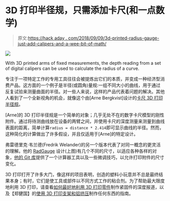 # 3D 打印半径规，只需添加卡尺(和一点数学)

> 原文:[https://hack aday . com/2018/09/09/3d-printed-radius-gauge-just-add-calipers-and-a-wee-bit-of-math/](https://hackaday.com/2018/09/09/3d-printed-radius-gauge-just-add-calipers-and-a-wee-bit-of-math/)

![](../Images/d12397ea640af05f73469699299514fe.png)

With 3D printed arms of fixed measurements, the depth reading from a set of digital calipers can be used to calculate the radius of a curve.

专注于一项特定工作的专用工具往往会被提炼出它们的本质，并变成一种经济型消费产品。这方面的一个例子是半径(或圆角)量规:一组不同大小的曲线，用于通过反复试验来测量曲面的半径。对一些人来说，这样的产品代表着问题的解决。其他人看到了一个全新视角的机会，就像这个由[Arne Bergkvist]设计的[卡尺 3D 打印半径规](https://www.thingiverse.com/thing:2746027)。

[Arne]的 3D 打印半径规是一个简单的对象；几乎无处不在的数字卡尺模型的刚性附件。通过将待测曲线放在设备的两臂之间，并使用卡尺的深度测量来测量到曲线表面的距离，简单计算`radius = distance * 2.414`即可显示曲线的半径。然而，这种简化的计算做出了许多假设，并且仅适用于[Arne]的特定设计。

弗雷德里克·韦兰德(Fredrik Welander)的另一个版本代表了对同一概念的更灵活的理解。他的 [RadGauge](https://www.thingiverse.com/thing:2811444) 设计(上图)有几个不同的尺寸，以适应各种各样的对象，[他的 Git 库](https://subsite.github.io/rad/)提供了一个计算器工具以及一些微调技巧，以允许打印附件的尺寸变化。

3D 打印打开了许多大门，像这样的项目表明，创造的塑料小玩意并不总是最终结果本身；有时，它们是使工具或部件以不同方式工作的粘合剂。为了帮助最大限度地利用 3D 打印，请查看[如何最好地利用 3D 打印零件](https://hackaday.com/2014/01/13/fastening-3d-printed-parts/)制作紧固件的深度报道，以及【郑健国】的[使用 3D 打印支架和铝挤压](https://hackaday.com/2018/05/08/how-to-build-anything-out-of-aluminum-extrusion-and-3d-printed-brackets/)制作任何东西的指南。